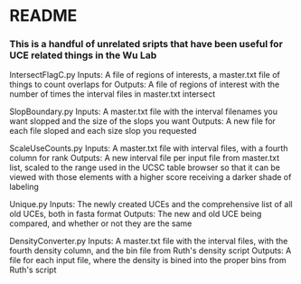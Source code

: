 # README #

### This is a handful of unrelated sripts that have been useful for UCE related things in the Wu Lab ###

IntersectFlagC.py 
Inputs: A file of regions of interests, a master.txt file of things to count overlaps for
Outputs: A file of regions of interest with the number of times the interval files in master.txt intersect

SlopBoundary.py
Inputs: A master.txt file with the interval filenames you want slopped and the size of the slops you want
Outputs: A new file for each file sloped and each size slop you requested

ScaleUseCounts.py
Inputs: A master.txt file with interval files, with a fourth column for rank
Outputs: A new interval file per input file from master.txt list, scaled to the range used in the UCSC table browser so that it can be viewed with those elements with a higher score receiving a darker shade of labeling

Unique.py
Inputs: The newly created UCEs and the comprehensive list of all old UCEs, both in fasta format
Outputs: The new and old UCE being compared, and whether or not they are the same

DensityConverter.py
Inputs: A master.txt file with the interval files, with the fourth density column, and the bin file from Ruth's density script
Outputs: A file for each input file, where the density is bined into the proper bins from Ruth's script

###
